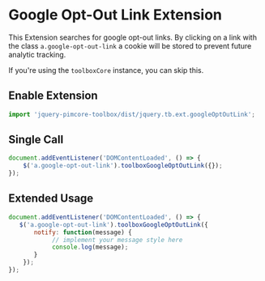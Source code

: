 # Google Opt-Out Link Extension
This Extension searches for google opt-out links.
By clicking on a link with the class `a.google-opt-out-link` a cookie will be stored to prevent future analytic tracking.

If you're using the `toolboxCore` instance, you can skip this.

## Enable Extension
```js
import 'jquery-pimcore-toolbox/dist/jquery.tb.ext.googleOptOutLink';
```

## Single Call
```javascript
document.addEventListener('DOMContentLoaded', () => {
    $('a.google-opt-out-link').toolboxGoogleOptOutLink({});
});
```

## Extended Usage
```javascript
document.addEventListener('DOMContentLoaded', () => {
   $('a.google-opt-out-link').toolboxGoogleOptOutLink({
       notify: function(message) {
            // implement your message style here
            console.log(message);
       }
    });
});
```
